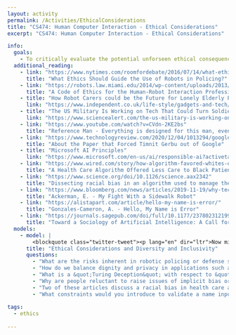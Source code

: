 ```yaml
---
layout: activity
permalink: /Activities/EthicalConsiderations
title: "CS474: Human Computer Interaction - Ethical Considerations"
excerpt: "CS474: Human Computer Interaction - Ethical Considerations"

info: 
  goals: 
    - To critically evaluate the potential unforseen ethical consequences of HCI systems
  additional_reading:
    - link: "https://www.nytimes.com/roomfordebate/2016/07/14/what-ethics-should-guide-the-use-of-robots-in-policing"
      title: "What Ethics Should Guide the Use of Robots in Policing?" 
    - link: "https://robots.law.miami.edu/2014/wp-content/uploads/2013/06/a-code-of-ethics-for-the-human-robot-interaction-profession-riek-howard.pdf"
      title: "A Code of Ethics for the Human-Robot Interaction Profession" 
    - title: "How Robot Carers could be the Future for Lonely Elderly People"      
      link: "https://www.independent.co.uk/life-style/gadgets-and-tech/features/robot-carer-elderly-people-loneliness-ageing-population-care-homes-a8659801.html"
    - title: "The US Military Is Working on Tech That Could Turn Soldiers Into Cyborgs"
      link: "https://www.sciencealert.com/the-us-military-is-working-on-neural-interfaces-to-connect-humans-to-the-digital-world"
    - link: "https://www.youtube.com/watch?v=CVdn-2KE2bs"
      title: "Reference Man - Everything is designed for this man, even drugs"   
    - link: "https://www.technologyreview.com/2020/12/04/1013294/google-ai-ethics-research-paper-forced-out-timnit-gebru/"
      title: "About the Paper that Forced Timnit Gerbu out of Google"   
    - title: "Microsoft AI Principles"
      link: "https://www.microsoft.com/en-us/ai/responsible-ai?activetab=pivot1:primaryr6"   
    - link: "https://www.wired.com/story/how-algorithm-favored-whites-over-blacks-health-care/"
      title: "A Health Care Algorithm Offered Less Care to Black Patients"   
    - link: "https://www.science.org/doi/10.1126/science.aax2342"
      title: "Dissecting racial bias in an algorithm used to manage the health of populations"   
    - link: "https://www.bloomberg.com/news/articles/2019-11-19/why-tech-needs-more-designers-with-disabilities"
      title: "Ackerman, E. - My Fight With a Sidewalk Robot"   
    - link: "https://alistapart.com/article/hello-my-name-is-error/"
      title: "Gonzales-Cameron, A. - Hello, My Name is Error" 
    - link: "https://journals.sagepub.com/doi/full/10.1177/2378023121999581"
      title: "Toward a Sociology of Artificial Intelligence: A Call for Research on Inequalities and Structural Change" 
  models:      
    - model: |
        <blockquote class="twitter-tweet"><p lang="en" dir="ltr">Now might be a good time to remind everyone that the easiest way to discriminate is to make stringent rules, then to decide when and for whom to enforce them.<br>My submissions were always checked for disclosure of sensitive material, never for the quality of the literature review.</p>&mdash; Nicolas Le Roux (@le_roux_nicolas) <a href="https://twitter.com/le_roux_nicolas/status/1334601960972906496?ref_src=twsrc%5Etfw">December 3, 2020</a></blockquote> <script async src="https://platform.twitter.com/widgets.js" charset="utf-8"></script>
      title: "Ethical Considerations and Diversity and Inclusivity"
      questions:
        - "What are the risks inherent in robotic policing or defense systems?"
        - "How do we balance dignity and privacy in applications such as aging-in-place with supportive care systems?"
        - "What is a &quot;Turing Deception&quot; with respect to &quot;Wizard-of-Oz&quot; robotics?"
        - "Why are people reluctant to raise issues of implicit bias or lack of autonomy in already-deployed systems?  When is the correct time to collect this kind of feedback, and how can the participating subjects be protected?"
        - "Two of these articles discuss a racial bias in health care applications and, in particular, a health care application that recommended less care to black patients.  How does this kind of bias wind up in software systems; why doesn't software reduce unconscious bias, given that it lacks consciousness?"
        - "What constraints would you introduce to validate a name input box to mitigate possible SQL injection attacks?  Why is this dangerous for inclusivity, and what can be done about it?"
        
tags:
  - ethics
  
---
```


